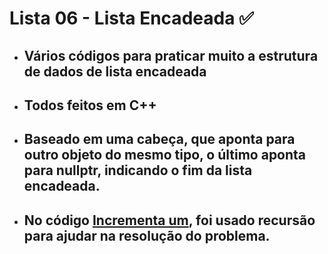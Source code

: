 # Lista 06 - Lista Encadeada ✅

- ## Vários códigos para praticar muito a estrutura de dados de lista encadeada

- ## Todos feitos em C++

- ## Baseado em uma cabeça, que aponta para outro objeto do mesmo tipo, o último aponta para nullptr, indicando o fim da lista encadeada.

- ## No código [Incrementa um](https://github.com/brunossales/Estrutura_De_Dados/blob/main/Lista%206/IncrementaUm.cpp), foi usado recursão para ajudar na resolução do problema. 